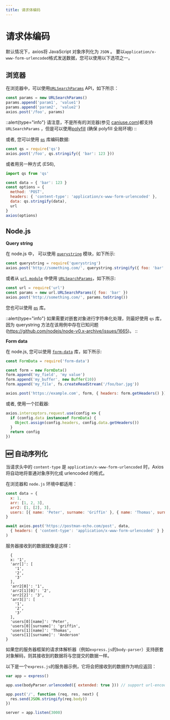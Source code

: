```yaml
---
title: 请求体编码
---
```


# 请求体编码

默认情况下，axios将 JavaScript 对象序列化为 `JSON` 。 要以`application/x-www-form-urlencoded`格式发送数据，您可以使用以下选项之一。

## 浏览器

在浏览器中，可以使用[`URLSearchParams`](https://developer.mozilla.org/en-US/docs/Web/API/URLSearchParams) API，如下所示：

```javascript
const params = new URLSearchParams()
params.append('param1', 'value1')
params.append('param2', 'value2')
axios.post('/foo', params)
```

::alert{type="info"}
请注意，不是所有的浏览器(参见 [caniuse.com](http://www.caniuse.com/#feat=urlsearchparams))都支持 `URLSearchParams`
，但是可以使用[polyfill](https://github.com/WebReflection/url-search-params) (确保 polyfill 全局环境)
::

或者, 您可以使用 [`qs`](https://github.com/ljharb/qs) 库编码数据:

```javascript
const qs = require('qs')
axios.post('/foo', qs.stringify({ 'bar': 123 }))
```

或者用另一种方式 (ES6),

```javascript
import qs from 'qs'

const data = { 'bar': 123 }
const options = {
  method: 'POST',
  headers: { 'content-type': 'application/x-www-form-urlencoded' },
  data: qs.stringify(data),
  url
}
axios(options)
```

## Node.js

**Query string**

在 node.js 中， 可以使用 [`querystring`](https://nodejs.org/api/querystring.html) 模块，如下所示:

```javascript
const querystring = require('querystring')
axios.post('http://something.com/', querystring.stringify({ foo: 'bar' }))
```

或者从 [`url module`](https://nodejs.org/api/url.html)
中使用 [`URLSearchParams`](https://nodejs.org/api/url.html#url_class_urlsearchparams)，如下所示:

```javascript
const url = require('url')
const params = new url.URLSearchParams({ foo: 'bar' })
axios.post('http://something.com/', params.toString())
```

您也可以使用 [`qs`](https://github.com/ljharb/qs) 库。

::alert{type="info"}
如果需要对嵌套对象进行字符串化处理，则最好使用 `qs` 库，因为 querystring
方法在该用例中存在已知问题(https://github.com/nodejs/node-v0.x-archive/issues/1665)。
::

**Form data**

在 node.js, 您可以使用 [`form-data`](https://github.com/form-data/form-data) 库，如下所示:

```javascript
const FormData = require('form-data')

const form = new FormData()
form.append('my_field', 'my value')
form.append('my_buffer', new Buffer(10))
form.append('my_file', fs.createReadStream('/foo/bar.jpg'))

axios.post('https://example.com', form, { headers: form.getHeaders() })
```

或者, 使用一个拦截器:

```javascript
axios.interceptors.request.use(config => {
  if (config.data instanceof FormData) {
    Object.assign(config.headers, config.data.getHeaders())
  }
  return config
})
```

## :new: 自动序列化 

当请求头中的 `content-type` 是 `application/x-www-form-urlencoded` 时，Axios 将自动地将普通对象序列化成 urlencoded 的格式。

在浏览器和 `node.js` 环境中都适用：

```javascript
const data = {
  x: 1,
  arr: [1, 2, 3],
  arr2: [1, [2], 3],
  users: [{ name: 'Peter', surname: 'Griffin' }, { name: 'Thomas', surname: 'Anderson' }]
}

await axios.post('https://postman-echo.com/post', data,
  { headers: { 'content-type': 'application/x-www-form-urlencoded' } }
)
```

服务器接收到的数据就像是这样：

```json5
  {
  x: '1',
  'arr[]': [
    '1',
    '2',
    '3'
  ],
  'arr2[0]': '1',
  'arr2[1][0]': '2',
  'arr2[2]': '3',
  'arr3[]': [
    '1',
    '2',
    '3'
  ],
  'users[0][name]': 'Peter',
  'users[0][surname]': 'griffin',
  'users[1][name]': 'Thomas',
  'users[1][surname]': 'Anderson'
}
```

如果您的服务器框架的请求体解析器（例如`express.js`的`body-parser`）支持嵌套对象解码，则其接收到的数据将与您提交的数据一样。

以下是一个`express.js`的服务器示例，它将会把接收到的数据作为响应返回：

```javascript
var app = express()

app.use(bodyParser.urlencoded({ extended: true })) // support url-encoded bodies

app.post('/', function (req, res, next) {
  res.send(JSON.stringify(req.body))
})

server = app.listen(3000)
```
